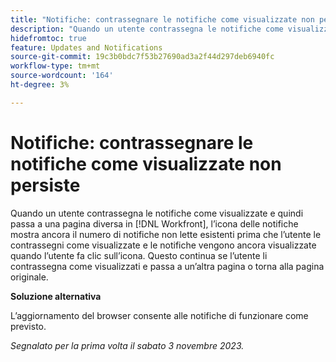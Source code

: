 ```yaml
---
title: "Notifiche: contrassegnare le notifiche come visualizzate non persiste"
description: "Quando un utente contrassegna le notifiche come visualizzate e poi passa a una pagina diversa all’interno di Workfront, l’icona delle notifiche mostra ancora il numero di notifiche non lette che esistevano prima che l’utente le contrassegnasse come visualizzate e le notifiche rimangono elencate quando l’utente fa clic sull’icona. Questo continua se l’utente li contrassegna come visualizzati e passa a un’altra pagina o torna alla pagina originale."
hidefromtoc: true
feature: Updates and Notifications
source-git-commit: 19c3b0bdc7f53b27690ad3a2f44d297deb6940fc
workflow-type: tm+mt
source-wordcount: '164'
ht-degree: 3%

---
```



# Notifiche: contrassegnare le notifiche come visualizzate non persiste

Quando un utente contrassegna le notifiche come visualizzate e quindi passa a una pagina diversa in [!DNL Workfront], l’icona delle notifiche mostra ancora il numero di notifiche non lette esistenti prima che l’utente le contrassegni come visualizzate e le notifiche vengono ancora visualizzate quando l’utente fa clic sull’icona. Questo continua se l’utente li contrassegna come visualizzati e passa a un’altra pagina o torna alla pagina originale.

**Soluzione alternativa**

L’aggiornamento del browser consente alle notifiche di funzionare come previsto.

_Segnalato per la prima volta il sabato 3 novembre 2023._
